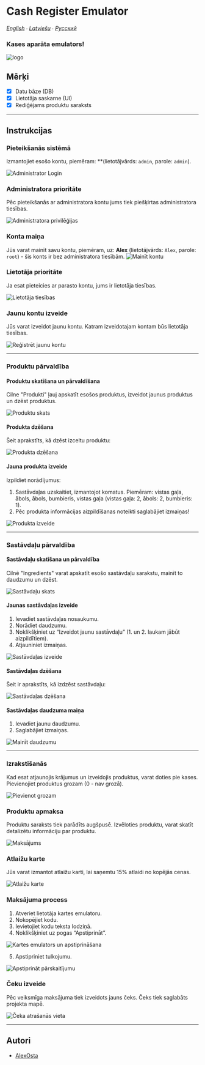 # Cash Register Emulator

*[English](README.md) ∙ [Latviešu](README.lv.md) ∙ [Русский](README.ru.md)*

### Kases aparāta emulators!

![logo](readme_resources/restaurant_register.png)

## Mērķi
- [x] Datu bāze (DB)
- [x] Lietotāja saskarne (UI)
- [x] Rediģējams produktu saraksts

---

## Instrukcijas

### Pieteikšanās sistēmā
Izmantojiet esošo kontu, piemēram: **(lietotājvārds: `admin`, parole: `admin`).

![Administrator Login](readme_resources/log_in.png)

### Administratora prioritāte
Pēc pieteikšanās ar administratora kontu jums tiek piešķirtas administratora tiesības.

![Administratora privilēģijas](readme_resources/admin_priority.png)

### Konta maiņa
Jūs varat mainīt savu kontu, piemēram, uz: **Alex** (lietotājvārds: `Alex`, parole: `root`) - šis konts ir bez administratora tiesībām.
![Mainīt kontu](readme_resources/switch_account.png)

### Lietotāja prioritāte
Ja esat pieteicies ar parasto kontu, jums ir lietotāja tiesības.

![Lietotāja tiesības](readme_resources/user_priority.png)

### Jaunu kontu izveide
Jūs varat izveidot jaunu kontu. Katram izveidotajam kontam būs lietotāja tiesības.

![Reģistrēt jaunu kontu](readme_resources/register_new_account.png)

---

### Produktu pārvaldība

#### Produktu skatīšana un pārvaldīšana
Cilne "Produkti" ļauj apskatīt esošos produktus, izveidot jaunus produktus un dzēst produktus.

![Produktu skats](readme_resources/product_view.png)

#### Produkta dzēšana
Šeit aprakstīts, kā dzēst izceltu produktu:

![Produkta dzēšana](readme_resources/delete_product.png)

#### Jauna produkta izveide
Izpildiet norādījumus:
1. Sastāvdaļas uzskaitiet, izmantojot komatus. Piemēram: vistas gaļa, ābols, ābols, bumbieris, vistas gaļa (vistas gaļa: 2, ābols: 2, bumbieris: 1).
2. Pēc produkta informācijas aizpildīšanas noteikti saglabājiet izmaiņas!

![Produkta izveide](readme_resources/product_creator.png)

---

### Sastāvdaļu pārvaldība

#### Sastāvdaļu skatīšana un pārvaldība
Cilnē "Ingredients" varat apskatīt esošo sastāvdaļu sarakstu, mainīt to daudzumu un dzēst.

![Sastāvdaļu skats](readme_resources/ingredient_view.png)

#### Jaunas sastāvdaļas izveide
1. Ievadiet sastāvdaļas nosaukumu.
2. Norādiet daudzumu.
3. Noklikšķiniet uz “Izveidot jaunu sastāvdaļu” (1. un 2. laukam jābūt aizpildītiem).
4. Atjauniniet izmaiņas.

![Sastāvdaļas izveide](readme_resources/new_ingredient.png)

#### Sastāvdaļas dzēšana
Šeit ir aprakstīts, kā izdzēst sastāvdaļu:

![Sastāvdaļas dzēšana](readme_resources/delete_ingredient.png)

#### Sastāvdaļas daudzuma maiņa
1. Ievadiet jaunu daudzumu.
2. Saglabājiet izmaiņas.

![Mainīt daudzumu](readme_resources/update_selected_ingredient.png)

---

### Izrakstīšanās

Kad esat atjaunojis krājumus un izveidojis produktus, varat doties pie kases. Pievienojiet produktus grozam (0 - nav grozā).

![Pievienot grozam](readme_resources/new_order_chooses.png)

### Produktu apmaksa
Produktu saraksts tiek parādīts augšpusē. Izvēloties produktu, varat skatīt detalizētu informāciju par produktu.

![Maksājums](readme_resources/new_order_pay_list_and_total_price.png)

### Atlaižu karte
Jūs varat izmantot atlaižu karti, lai saņemtu 15% atlaidi no kopējās cenas.

![Atlaižu karte](readme_resources/new_order_discount_card.png)

### Maksājuma process
1. Atveriet lietotāja kartes emulatoru.
2. Nokopējiet kodu.
3. Ievietojiet kodu teksta lodziņā.
4. Noklikšķiniet uz pogas “Apstiprināt”.

![Kartes emulators un apstiprināšana](readme_resources/card_emulator_and_confirming.png)

5. Apstipriniet tulkojumu.

![Apstiprināt pārskaitījumu](readme_resources/confirm_transfer.png)

### Čeku izveide
Pēc veiksmīga maksājuma tiek izveidots jauns čeks. Čeks tiek saglabāts projekta mapē.

![Čeka atrašanās vieta](readme_resources/receipt_location.png)

---

## Autori
- [AlexOsta](https://github.com/AlexUnderOS)